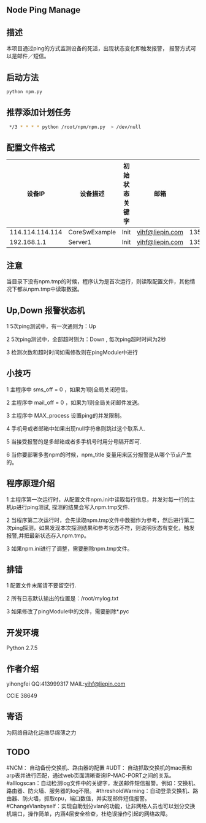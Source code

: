 Node Ping Manage
---------------------

描述
------------
本项目通过ping的方式监测设备的死活，出现状态变化即触发报警， 报警方式可以是邮件／短信。


启动方法
----------------
```bash
python npm.py
```

推荐添加计划任务
---------------
```bash
 */3 * * * * python /root/npm/npm.py  > /dev/null
```

配置文件格式
-----------------------
| 设备IP | 设备描述|初始状态关键字|邮箱|手机号|
|-----|------|----|----|----|
|114.114.114.114|CoreSwExample|Init|yihf@liepin.com|13521161889
|192.168.1.1|Server1|Init|yihf@liepin.com|13521161889


注意
----
当目录下没有npm.tmp的时候，程序认为是首次运行，则读取配置文件，其他情况下都从npm.tmp中读取数据。


Up,Down 报警状态机
--------------
1  5次ping测试中，有一次通则为：Up </p>
2  5次ping测试中，全部超时则为：Down , 每次ping超时时间为2秒</p>
3  检测次数和超时时间如需修改则在pingModule中进行 </p>



小技巧
-----------
1   主程序中  sms_off = 0 ，如果为1则全局关闭短信。  </p>
2   主程序中  mail_off = 0 ，如果为1则全局关闭邮件发送。  </p>
3   主程序中  MAX_process 设置ping的并发限制。  </p>
4   手机号或者邮箱中如果出现null字符串则跳过这个联系人. </p>
5   当接受报警的是多邮箱或者多手机号时用分号隔开即可. </p>
6   当你要部署多套npm的时候，npm_title 变量用来区分报警是从哪个节点产生的。</p>

程序原理介绍
---------
1  主程序第一次运行时，从配置文件npm.ini中读取每行信息，并发对每一行的主机ip进行ping测试, 探测的结果会写入npm.tmp文件.</p>
2  当程序第二次运行时，会先读取npm.tmp文件中数据作为参考，然后进行第二次ping探测，如果发现本次探测结果和参考状态不符，则说明状态有变化，触发报警,并把最新状态存入npm.tmp。</p>
3  如果npm.ini进行了调整，需要删除npm.tmp文件。

排错 
------
1   配置文件末尾请不要留空行.</p>
2   所有日志默认输出的位置是：/root/mylog.txt  </p>
3   如果修改了pingModule中的文件，需要删除*.pyc  </p>

开发环境
--------
Python 2.7.5 

作者介绍
----------
yihongfei  QQ:413999317   MAIL:yihf@liepin.com

CCIE 38649


寄语
------
为网络自动化运维尽绵薄之力 </p>



TODO
----------
#NCM： 自动备份交换机、路由器的配置
#UDT： 自动抓取交换机的mac表和arp表并进行匹配，通过web页面清晰查询IP-MAC-PORT之间的关系。
#alllogscan：自动检测log文件中的关键字，发送邮件短信报警。例如：交换机、路由器、防火墙、服务器的log不限。
#thresholdWarning：自动登录交换机、路由器、防火墙，抓取cpu，端口数值，并实现邮件短信报警。
#ChangeVlanbyself：实现自助划分vlan的功能，让非网络人员也可以划分交换机端口，操作简单，内涵4层安全检查，杜绝误操作引起的网络故障。



